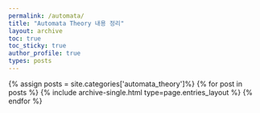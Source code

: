 ```yaml
---
permalink: /automata/
title: "Automata Theory 내용 정리"
layout: archive
toc: true
toc_sticky: true
author_profile: true
types: posts
---
```


{% assign posts = site.categories['automata_theory']%}
{% for post in posts %}
  {% include archive-single.html type=page.entries_layout %}
{% endfor %}